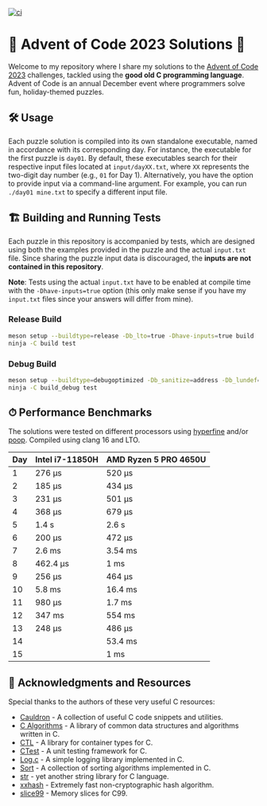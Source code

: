 [![ci](https://github.com/michaeladler/aoc-2023/actions/workflows/ci.yml/badge.svg)](https://github.com/michaeladler/aoc-2023/actions/workflows/ci.yml)

# 🎄 Advent of Code 2023 Solutions 🎄

Welcome to my repository where I share my solutions to the [Advent of Code 2023](https://adventofcode.com/2023) challenges, tackled using the **good old C programming language**.
Advent of Code is an annual December event where programmers solve fun, holiday-themed puzzles.

## 🛠 Usage

Each puzzle solution is compiled into its own standalone executable, named in accordance with its corresponding day.
For instance, the executable for the first puzzle is `day01`.
By default, these executables search for their respective input files located at `input/dayXX.txt`, where `XX` represents the two-digit day number (e.g., `01` for Day 1).
Alternatively, you have the option to provide input via a command-line argument.
For example, you can run `./day01 mine.txt` to specify a different input file.

## 🏗 Building and Running Tests

Each puzzle in this repository is accompanied by tests, which are designed using both the examples provided in the puzzle and the actual `input.txt` file.
Since sharing the puzzle input data is discouraged, the **inputs are not contained in this repository**.

**Note**: Tests using the actual `input.txt` have to be enabled at compile time with the `-Dhave-inputs=true` option (this only make sense if you have my `input.txt` files since your answers will differ from mine).

### Release Build

```bash
meson setup --buildtype=release -Db_lto=true -Dhave-inputs=true build
ninja -C build test
```

### Debug Build

```bash
meson setup --buildtype=debugoptimized -Db_sanitize=address -Db_lundef=false -Dhave-inputs=true build_debug
ninja -C build_debug test
```

## ⏱ Performance Benchmarks

The solutions were tested on different processors using [hyperfine](https://github.com/sharkdp/hyperfine) and/or [poop](https://github.com/andrewrk/poop).
Compiled using clang 16 and LTO.


| Day | Intel i7-11850H | AMD Ryzen 5 PRO 4650U |
| --- | --------------- | --------------------- |
| 1   | 276 µs          | 520 µs                |
| 2   | 185 µs          | 434 µs                |
| 3   | 231 µs          | 501 µs                |
| 4   | 368 µs          | 679 µs                |
| 5   | 1.4 s           | 2.6 s                 |
| 6   | 200 µs          | 472 µs                |
| 7   | 2.6 ms          | 3.54 ms               |
| 8   | 462.4 µs        | 1 ms                  |
| 9   | 256 µs          | 464 µs                |
| 10  | 5.8 ms          | 16.4 ms               |
| 11  | 980 µs          | 1.7 ms                |
| 12  | 347 ms          | 554 ms                |
| 13  | 248 µs          | 486 µs                |
| 14  |                 | 53.4 ms               |
| 15  |                 | 1 ms                  |

## 🙏 Acknowledgments and Resources

Special thanks to the authors of these very useful C resources:

- [Cauldron](https://github.com/camel-cdr/cauldron) - A collection of useful C code snippets and utilities.
- [C Algorithms](https://github.com/fragglet/c-algorithms) - A library of common data structures and algorithms written in C.
- [CTL](https://github.com/glouw/ctl/) - A library for container types for C.
- [CTest](https://github.com/bvdberg/ctest) - A unit testing framework for C.
- [Log.c](https://github.com/rxi/log.c) - A simple logging library implemented in C.
- [Sort](https://github.com/swenson/sort/) - A collection of sorting algorithms implemented in C.
- [str](https://github.com/maxim2266/str) - yet another string library for C language.
- [xxhash](https://github.com/Cyan4973/xxHash) - Extremely fast non-cryptographic hash algorithm.
- [slice99](https://github.com/Hirrolot/slice99) -  Memory slices for C99.
